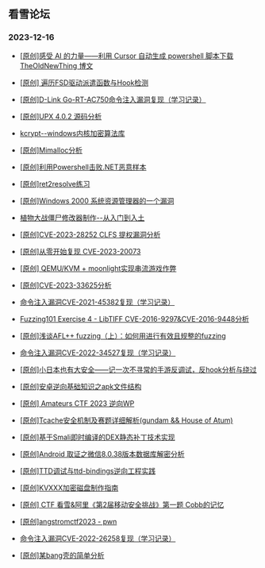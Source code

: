 ## 看雪论坛 
### 2023-12-16

+ [[原创]感受 AI 的力量——利用 Cursor 自动生成 powershell 脚本下载 TheOldNewThing 博文](https://bbs.pediy.com/thread-278312.htm)

+ [[原创] 遍历FSD驱动派遣函数与Hook检测](https://bbs.pediy.com/thread-278303.htm)

+ [[原创]D-Link Go-RT-AC750命令注入漏洞复现（学习记录）](https://bbs.pediy.com/thread-278294.htm)

+ [[原创]UPX 4.0.2 源码分析](https://bbs.pediy.com/thread-278288.htm)

+ [kcrypt--windows内核加密算法库](https://bbs.pediy.com/thread-278284.htm)

+ [[原创]Mimalloc分析](https://bbs.pediy.com/thread-278279.htm)

+ [[原创]利用Powershell击败.NET恶意样本](https://bbs.pediy.com/thread-278274.htm)

+ [[原创]ret2resolve练习](https://bbs.pediy.com/thread-278272.htm)

+ [[原创]Windows 2000 系统资源管理器的一个漏洞](https://bbs.pediy.com/thread-278263.htm)

+ [植物大战僵尸修改器制作--从入门到入土](https://bbs.pediy.com/thread-278259.htm)

+ [[原创]CVE-2023-28252 CLFS 提权漏洞分析](https://bbs.pediy.com/thread-278241.htm)

+ [[原创]从零开始复现 CVE-2023-20073](https://bbs.pediy.com/thread-278240.htm)

+ [[原创] QEMU/KVM + moonlight实现串流游戏作弊](https://bbs.pediy.com/thread-278226.htm)

+ [[原创]CVE-2023-33625分析](https://bbs.pediy.com/thread-278218.htm)

+ [命令注入漏洞CVE-2021-45382复现（学习记录）](https://bbs.pediy.com/thread-278212.htm)

+ [Fuzzing101 Exercise 4 - LibTIFF CVE-2016-9297&CVE-2016-9448分析](https://bbs.pediy.com/thread-278211.htm)

+ [[原创]浅谈AFL++ fuzzing（上）：如何用进行有效且规整的fuzzing](https://bbs.pediy.com/thread-278199.htm)

+ [命令注入漏洞CVE-2022-34527复现（学习记录）](https://bbs.pediy.com/thread-278127.htm)

+ [[原创]小日本也有大安全——记一次不寻常的手游反调试，反hook分析与绕过](https://bbs.pediy.com/thread-278113.htm)

+ [[原创]安卓逆向基础知识之apk文件结构](https://bbs.pediy.com/thread-278112.htm)

+ [[原创]  Amateurs CTF 2023 逆向WP](https://bbs.pediy.com/thread-278109.htm)

+ [[原创]Tcache安全机制及赛题详细解析(gundam && House of Atum)](https://bbs.pediy.com/thread-278105.htm)

+ [[原创]基于Smali即时编译的DEX静态补丁技术实现](https://bbs.pediy.com/thread-278098.htm)

+ [[原创]Android 取证之微信8.0.38版本数据库解密分析](https://bbs.pediy.com/thread-278092.htm)

+ [[原创]TTD调试与ttd-bindings逆向工程实践](https://bbs.pediy.com/thread-278069.htm)

+ [[原创]KVXXX加密磁盘制作指南](https://bbs.pediy.com/thread-278061.htm)

+ [[原创] CTF 看雪&阿里《第2届移动安全挑战》第一题 Cobb的记忆](https://bbs.pediy.com/thread-278060.htm)

+ [[原创]angstromctf2023 - pwn](https://bbs.pediy.com/thread-278048.htm)

+ [命令注入漏洞CVE-2022-26258复现（学习记录）](https://bbs.pediy.com/thread-278045.htm)

+ [[原创]某bang壳的简单分析](https://bbs.pediy.com/thread-278039.htm)

